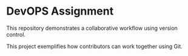 # DevOPS Assignment 

<p>This repository demonstrates a collaborative workflow using version control.</p>
<p>This project exemplifies how contributors can work together using Git.</p>
